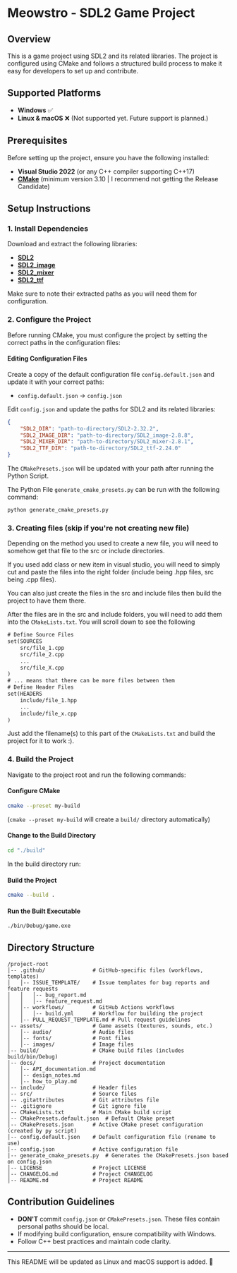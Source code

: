 # Meowstro - SDL2 Game Project

## Overview
This is a game project using SDL2 and its related libraries. The project is configured using CMake and follows a structured build process to make it easy for developers to set up and contribute.

## Supported Platforms
- **Windows** ✅
- **Linux & macOS** ❌ (Not supported yet. Future support is planned.)

## Prerequisites
Before setting up the project, ensure you have the following installed:
- **Visual Studio 2022** (or any C++ compiler supporting C++17)
- **[CMake](https://cmake.org/download/)** (minimum version 3.10 | I recommend not getting the Release Candidate)

## Setup Instructions

### 1. Install Dependencies
Download and extract the following libraries:
- **[SDL2](https://github.com/libsdl-org/SDL/releases/download/release-2.32.2/SDL2-devel-2.32.2-VC.zip)**
- **[SDL2_image](https://github.com/libsdl-org/SDL_image/releases/download/release-2.8.8/SDL2_image-devel-2.8.8-VC.zip)**
- **[SDL2_mixer](https://github.com/libsdl-org/SDL_mixer/releases/download/release-2.8.1/SDL2_mixer-devel-2.8.1-VC.zip)**
- **[SDL2_ttf](https://github.com/libsdl-org/SDL_ttf/releases/download/release-2.24.0/SDL2_ttf-devel-2.24.0-VC.zip)**

Make sure to note their extracted paths as you will need them for configuration.

### 2. Configure the Project
Before running CMake, you must configure the project by setting the correct paths in the configuration files:

#### Editing Configuration Files
Create a copy of the default configuration file `config.default.json` and update it with your correct paths:
- `config.default.json` → `config.json`

Edit `config.json` and update the paths for SDL2 and its related libraries:
```json
{
    "SDL2_DIR": "path-to-directory/SDL2-2.32.2",
    "SDL2_IMAGE_DIR": "path-to-directory/SDL2_image-2.8.8",
    "SDL2_MIXER_DIR": "path-to-directory/SDL2_mixer-2.8.1",
    "SDL2_TTF_DIR": "path-to-directory/SDL2_ttf-2.24.0"
}
```

The `CMakePresets.json` will be updated with your path after running the Python Script.

The Python File `generate_cmake_presets.py` can be run with the following command:

```sh
python generate_cmake_presets.py
```

### 3. Creating files (skip if you're not creating new file)
Depending on the method you used to create a new file, you will need to somehow get that file to the src or include directories.

If you used add class or new item in visual studio, you will need to simply cut and paste the files into the right folder (include being .hpp files, src being .cpp files).

You can also just create the files in the src and include files then build the project to have them there.

After the files are in the src and include folders, you will need to add them into the `CMakeLists.txt`. You will scroll down to see the following

```txt
# Define Source Files
set(SOURCES
    src/file_1.cpp
    src/file_2.cpp
    ...
    src/file_X.cpp
)
# ... means that there can be more files between them
# Define Header Files
set(HEADERS
    include/file_1.hpp
    ...
    include/file_x.cpp
)
```

Just add the filename(s) to this part of the `CMakeLists.txt` and build the project for it to work :).

### 4. Build the Project
Navigate to the project root and run the following commands:

#### Configure CMake
```sh
cmake --preset my-build
```
(`cmake --preset my-build` will create a `build/` directory automatically)

#### Change to the Build Directory
```sh
cd "./build"
```

In the build directory run:

#### Build the Project
```sh
cmake --build .
```

#### Run the Built Executable
```sh
./bin/Debug/game.exe
```

## Directory Structure
```
/project-root
│-- .github/               # GitHub-specific files (workflows, templates)
│   │-- ISSUE_TEMPLATE/    # Issue templates for bug reports and feature requests
│   │   │-- bug_report.md
│   │   │-- feature_request.md
│   │-- workflows/         # GitHub Actions workflows
│   │   │-- build.yml      # Workflow for building the project
│   │-- PULL_REQUEST_TEMPLATE.md # Pull request guidelines
│-- assets/                # Game assets (textures, sounds, etc.)
│   │-- audio/             # Audio files
│   │-- fonts/             # Font files
│   │-- images/            # Image files
│-- build/                 # CMake build files (includes build/bin/Debug)
│-- docs/                  # Project documentation
│   │-- API_documentation.md
│   │-- design_notes.md
│   │-- how_to_play.md
│-- include/               # Header files
│-- src/                   # Source files
│-- .gitattributes         # Git attributes file
│-- .gitignore             # Git ignore file
│-- CMakeLists.txt         # Main CMake build script
│-- CMakePresets.default.json  # Default CMake preset
│-- CMakePresets.json      # Active CMake preset configuration (created by py script)
│-- config.default.json    # Default configuration file (rename to use)
│-- config.json            # Active configuration file
|-- generate_cmake_presets.py  # Generates the CMakePresets.json based on config.json
│-- LICENSE                # Project LICENSE
│-- CHANGELOG.md           # Project CHANGELOG
│-- README.md              # Project README
```

## Contribution Guidelines
- **DON'T** commit `config.json` or `CMakePresets.json`. These files contain personal paths should be local.
- If modifying build configuration, ensure compatibility with Windows.
- Follow C++ best practices and maintain code clarity.

---
This README will be updated as Linux and macOS support is added. 🚀

